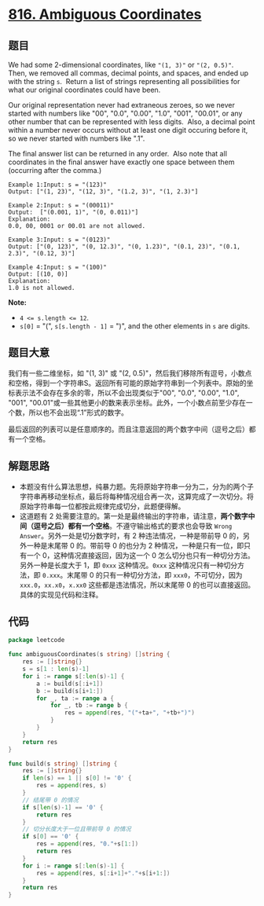 # [816. Ambiguous Coordinates](https://leetcode.com/problems/ambiguous-coordinates/)


## 题目

We had some 2-dimensional coordinates, like `"(1, 3)"` or `"(2, 0.5)"`.  Then, we removed all commas, decimal points, and spaces, and ended up with the string `s`.  Return a list of strings representing all possibilities for what our original coordinates could have been.

Our original representation never had extraneous zeroes, so we never started with numbers like "00", "0.0", "0.00", "1.0", "001", "00.01", or any other number that can be represented with less digits.  Also, a decimal point within a number never occurs without at least one digit occuring before it, so we never started with numbers like ".1".

The final answer list can be returned in any order.  Also note that all coordinates in the final answer have exactly one space between them (occurring after the comma.)

```
Example 1:Input: s = "(123)"
Output: ["(1, 23)", "(12, 3)", "(1.2, 3)", "(1, 2.3)"]

```

```
Example 2:Input: s = "(00011)"
Output:  ["(0.001, 1)", "(0, 0.011)"]
Explanation:
0.0, 00, 0001 or 00.01 are not allowed.

```

```
Example 3:Input: s = "(0123)"
Output: ["(0, 123)", "(0, 12.3)", "(0, 1.23)", "(0.1, 23)", "(0.1, 2.3)", "(0.12, 3)"]

```

```
Example 4:Input: s = "(100)"
Output: [(10, 0)]
Explanation:
1.0 is not allowed.

```

**Note:**

- `4 <= s.length <= 12`.
- `s[0]` = "(", `s[s.length - 1]` = ")", and the other elements in `s` are digits.

## 题目大意

我们有一些二维坐标，如 "(1, 3)" 或 "(2, 0.5)"，然后我们移除所有逗号，小数点和空格，得到一个字符串S。返回所有可能的原始字符串到一个列表中。原始的坐标表示法不会存在多余的零，所以不会出现类似于"00", "0.0", "0.00", "1.0", "001", "00.01"或一些其他更小的数来表示坐标。此外，一个小数点前至少存在一个数，所以也不会出现“.1”形式的数字。

最后返回的列表可以是任意顺序的。而且注意返回的两个数字中间（逗号之后）都有一个空格。

## 解题思路

- 本题没有什么算法思想，纯暴力题。先将原始字符串一分为二，分为的两个子字符串再移动坐标点，最后将每种情况组合再一次，这算完成了一次切分。将原始字符串每一位都按此规律完成切分，此题便得解。
- 这道题有 2 处需要注意的。第一处是最终输出的字符串，请注意，**两个数字中间（逗号之后）都有一个空格**。不遵守输出格式的要求也会导致 `Wrong Answer`。另外一处是切分数字时，有 2 种违法情况，一种是带前导 0 的，另外一种是末尾带 0 的。带前导 0 的也分为 2 种情况，一种是只有一位，即只有一个 0，这种情况直接返回，因为这一个 0 怎么切分也只有一种切分方法。另外一种是长度大于 1，即 `0xxx` 这种情况。`0xxx` 这种情况只有一种切分方法，即 `0.xxx`。末尾带 0 的只有一种切分方法，即 `xxx0`，不可切分，因为 `xxx.0`，`xx.x0`，`x.xx0` 这些都是违法情况，所以末尾带 0 的也可以直接返回。具体的实现见代码和注释。

## 代码

```go
package leetcode

func ambiguousCoordinates(s string) []string {
	res := []string{}
	s = s[1 : len(s)-1]
	for i := range s[:len(s)-1] {
		a := build(s[:i+1])
		b := build(s[i+1:])
		for _, ta := range a {
			for _, tb := range b {
				res = append(res, "("+ta+", "+tb+")")
			}
		}
	}
	return res
}

func build(s string) []string {
	res := []string{}
	if len(s) == 1 || s[0] != '0' {
		res = append(res, s)
	}
	// 结尾带 0 的情况
	if s[len(s)-1] == '0' {
		return res
	}
	// 切分长度大于一位且带前导 0 的情况
	if s[0] == '0' {
		res = append(res, "0."+s[1:])
		return res
	}
	for i := range s[:len(s)-1] {
		res = append(res, s[:i+1]+"."+s[i+1:])
	}
	return res
}
```